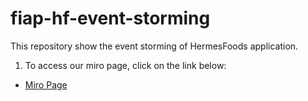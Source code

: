 # fiap-hf-event-storming
This repository show the event storming of HermesFoods application.
1. To access our miro page, click on the link below:
- [Miro Page](https://miro.com/app/board/uXjVMiS4YIE=/)
